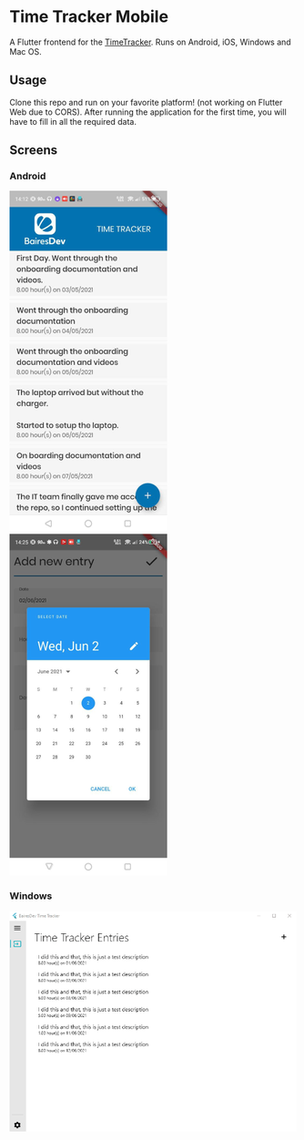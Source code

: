 # Time Tracker Mobile

A Flutter frontend for the [TimeTracker](https://timetracker.bairesdev.com). Runs on Android, iOS, Windows and Mac OS.

## Usage

Clone this repo and run on your favorite platform! (not working on Flutter Web due to CORS).
After running the application for the first time, you will have to fill in all the required data.

## Screens

### Android

![TimeTracker](https://github.com/raulbojalil/timetracker-mobile/blob/master/image_1.png?raw=true "timetracker1")
![TimeTracker](https://github.com/raulbojalil/timetracker-mobile/blob/master/image_2.png?raw=true "timetracker2")

### Windows

![TimeTracker](https://github.com/raulbojalil/timetracker-mobile/blob/master/windowsapp.gif?raw=true "timetrackerwin")


